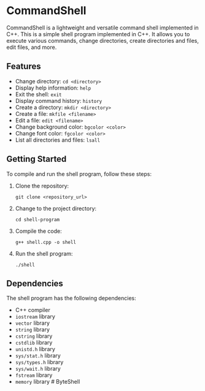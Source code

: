 # CommandShell
CommandShell is a lightweight and versatile command shell implemented in C++. This is a simple shell program implemented in C++. It allows you to execute various commands, change directories, create directories and files, edit files, and more.

## Features

- Change directory: `cd <directory>`
- Display help information: `help`
- Exit the shell: `exit`
- Display command history: `history`
- Create a directory: `mkdir <directory>`
- Create a file: `mkfile <filename>`
- Edit a file: `edit <filename>`
- Change background color: `bgcolor <color>`
- Change font color: `fgcolor <color>`
- List all directories and files: `lsall`

## Getting Started

To compile and run the shell program, follow these steps:

1. Clone the repository:

   ```shell
   git clone <repository_url>
2. Change to the project directory:
   ```shell
   cd shell-program
3. Compile the code:
   ```shell
   g++ shell.cpp -o shell
4. Run the shell program:
    ```shell
   ./shell

## Dependencies
The shell program has the following dependencies:

- C++ compiler
- `iostream` library
- `vector` library
- `string` library
- `cstring` library
- `cstdlib` library
- `unistd.h` library
- `sys/stat.h` library
- `sys/types.h` library
- `sys/wait.h` library
- `fstream` library
- `memory` library
#   B y t e S h e l l  
 